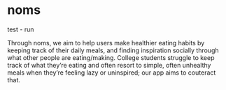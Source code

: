 # noms

test - run

Through noms, we aim to help users make healthier eating habits by keeping track of their daily meals, and finding inspiration socially through what other people are eating/making. College students struggle to keep track of what they’re eating and often resort to simple, often unhealthy meals when they’re feeling lazy or uninspired; our app aims to couteract that.

